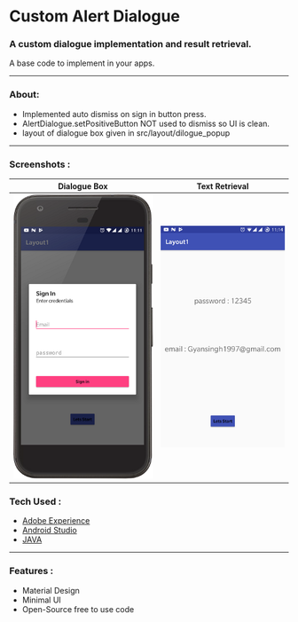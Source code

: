 # Custom Alert Dialogue

### A custom dialogue implementation and result retrieval.

A base code to implement in your apps.

------



### About:

- Implemented auto dismiss on sign in button press.
- AlertDialogue.setPositiveButton NOT used to dismiss so UI is clean.
- layout of dialogue box given in src/layout/dilogue_popup

------

### Screenshots :

| Dialogue Box                             | Text Retrieval                           |
| ---------------------------------------- | ---------------------------------------- |
| ![Dialogue Box](https://github.com/g0621/Android-Projects/blob/master/UI%20Designs/Custom_Dialog_PopUp/Screenshot/popup.png?raw=true) | ![Text Retrieval](https://github.com/g0621/Android-Projects/blob/master/UI%20Designs/Custom_Dialog_PopUp/Screenshot/getbackresult.png?raw=true) |



### Tech Used :

- [Adobe Experience](http://www.adobe.com/in/products/experience-design.html)
- [Android Studio](https://developer.android.com/studio/index.html)
- [JAVA](#)

------



### Features : 

- Material Design
- Minimal UI
- Open-Source free to use code

[^All codes are free to use along with resources provided  just mention repo link while using]: 
